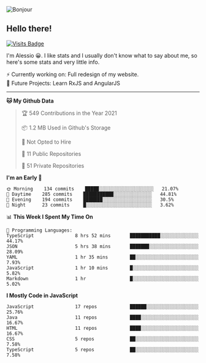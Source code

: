 ![Bonjour](https://i.redd.it/ayih4qogh2a51.png)

## Hello there!
[![Visits Badge](https://badges.pufler.dev/visits/PandaSekh/PandaSekh)](https://alessiofranceschi.me)

I'm Alessio 😀. I like stats and I usually don't know what to say about me, so here's some stats and very little info.

⚡ Currently working on: Full redesign of my website.  
🤔 Future Projects: Learn RxJS and AngularJS

---

<!--START_SECTION:waka-->
**🐱 My Github Data** 

> 🏆 549 Contributions in the Year 2021
 > 
> 📦 1.2 MB Used in Github's Storage 
 > 
> 🚫 Not Opted to Hire
 > 
> 📜 11 Public Repositories 
 > 
> 🔑 51 Private Repositories  
 > 
**I'm an Early 🐤** 

```text
🌞 Morning    134 commits    █████░░░░░░░░░░░░░░░░░░░░   21.07% 
🌆 Daytime    285 commits    ███████████░░░░░░░░░░░░░░   44.81% 
🌃 Evening    194 commits    ███████░░░░░░░░░░░░░░░░░░   30.5% 
🌙 Night      23 commits     █░░░░░░░░░░░░░░░░░░░░░░░░   3.62%

```


📊 **This Week I Spent My Time On** 

```text
💬 Programming Languages: 
TypeScript               8 hrs 52 mins       ███████████░░░░░░░░░░░░░░   44.17% 
JSON                     5 hrs 38 mins       ███████░░░░░░░░░░░░░░░░░░   28.09% 
YAML                     1 hr 35 mins        ██░░░░░░░░░░░░░░░░░░░░░░░   7.93% 
JavaScript               1 hr 10 mins        █░░░░░░░░░░░░░░░░░░░░░░░░   5.82% 
Markdown                 1 hr                █░░░░░░░░░░░░░░░░░░░░░░░░   5.02%

```

**I Mostly Code in JavaScript** 

```text
JavaScript               17 repos            ██████░░░░░░░░░░░░░░░░░░░   25.76% 
Java                     11 repos            ████░░░░░░░░░░░░░░░░░░░░░   16.67% 
HTML                     11 repos            ████░░░░░░░░░░░░░░░░░░░░░   16.67% 
CSS                      5 repos             ██░░░░░░░░░░░░░░░░░░░░░░░   7.58% 
TypeScript               5 repos             ██░░░░░░░░░░░░░░░░░░░░░░░   7.58%

```



<!--END_SECTION:waka-->
